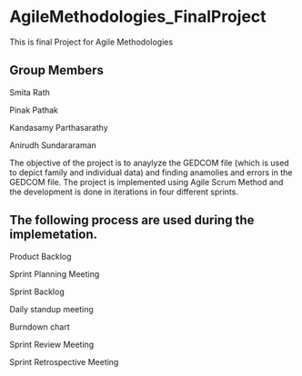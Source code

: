 # AgileMethodologies_FinalProject
This is final Project for Agile Methodologies

## Group Members

Smita Rath

Pinak Pathak

Kandasamy Parthasarathy

Anirudh Sundararaman

The objective of the project is to anaylyze the GEDCOM file (which is used to depict family and individual data) and finding anamolies and errors in the GEDCOM file.
The project is implemented using Agile Scrum Method and the development is done in iterations in four different sprints.

## The following process are used during the implemetation.

Product Backlog

Sprint Planning Meeting

Sprint Backlog

Daily standup meeting

Burndown chart

Sprint Review Meeting

Sprint Retrospective Meeting

